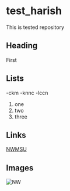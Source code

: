 # test_harish
This is tested repository
## Heading
First

## Lists
-ckm
-knnc
-lccn

1. one
2. two
3. three

## Links
[NWMSU](https://www.nwmissouri.edu/)
## Images
![NW](https://upload.wikimedia.org/wikipedia/en/3/32/NW_Missouri_State_seal.png)
